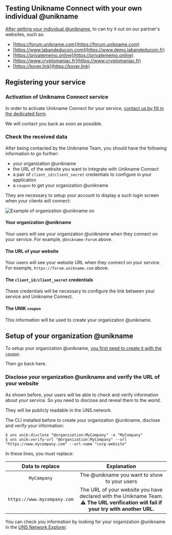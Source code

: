 ## Testing Unikname Connect with your own individual @unikname

[After getting your individual @unikname](/get-unikname/creating-your-unikname-individual), to can try it out on our partner's websites, such as:

- [https://forum.unikname.com](https://forum.unikname.com)
- [https://www.labandeducoin.com](https://www.demo.labandeducoin.fr)
- [https://privatememo.online](https://privatememo.online)
- [https://www.cryptomaniac.fr](https://www.cryptomaniac.fr)
- [https://kover.link](https://kover.link)

## Registering your service

### Activation of Unikname Connect service

In order to activate Unikname Connect for your service, [contact us by fill in the dedicated form](https://www.unikname.com/get-started/).

We will contact you back as soon as possible.

### Check the received data

After being contacted by the Unikname Team, you should have the following information to go further:

- your organization @unikname
- the URL of the website you want to integrate with Unikname Connect
- a pair of `client_id/client_secret` credentials to configure in your application
- a `coupon` to get your organization @unikname

They are necessary to setup your account to display a such login screen when your clients will connect:

![Example of organization @unikname on](/connect/connect-with-your-private-unikname-screen.png)

#### Your organization @unikname

Your users will see your organization @unikname when they connect on your service.
For example, `@Unikname-Forum` above.

#### The URL of your website

Your users will see your website URL when they connect on your service.
For example, `https://forum.unikname.com` above.


#### The `client_id/client_secret` credentials

These credentials will be necessary to configure the link between your service and Unikname Connect.

#### The UNIK `coupon`

This information will be used to create your organization @unikname.
 
## Setup of your organization @unikname

To setup your organization @unikname, [you first need to create it with the `coupon`](/get-unikname/creating-unikname-organization).

Then go back here.

### Disclose your organization @unikname and verify the URL of your website

As shown before, your users will be able to check and verify information about your service.
So you need to disclose and reveal them to the world.

They will be publicly readable in the UNS.network.

The CLI installed before to create your organization @unikname, disclose and verify your information:

    $ uns unik:disclose "@organization:MyCompany" -e "MyCompany"
    $ uns unik:verify-url "@organization:MyCompany" --url "https://www.mycompany.com" --url-name "corp-website"

In these lines, you must replace:

| Data to replace | Explanation |
|:----:|:-----------:|
| `MyCompany`     |  The @unikname you want to show to your users           |
| `https://www.mycompany.com`     | The URL of your website you have declared with the Unikname Team.<br/>**:warning: The URL verification will fail if your try with another URL.**  |

You can check you information by looking for your organization @unikname in the [UNS Network Explorer](https://explorer.uns.network).
